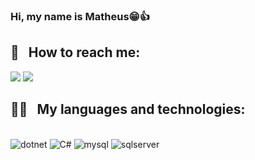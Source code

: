 ### Hi, my name is Matheus😁👍

## 📨&nbsp;&nbsp;&nbsp;How to reach me:
<div> 
  <a href = "mailto:rdesouzamatheus@gmail.com"><img src="https://img.shields.io/badge/-Gmail-%23333?style=for-the-badge&logo=gmail&logoColor=white" target="_blank"></a>
  <a href="https://www.linkedin.com/in/matheus-rocha-de-souza/" target="_blank"><img src="https://img.shields.io/badge/-LinkedIn-%230077B5?style=for-the-badge&logo=linkedin&logoColor=white" target="_blank"></a> 
  
</div>


## 👩‍💻&nbsp;&nbsp;&nbsp;My languages and technologies:
<div style="display: inline_block"><br/>  
    <img aling="center" alt="dotnet" src="https://img.shields.io/badge/.NET-5C2D91?style=for-the-badge&logo=.net&logoColor=white" />
    <img aling="center" alt="C#" src="https://img.shields.io/badge/C%23-239120?style=for-the-badge&logo=c-sharp&logoColor=white" />
    <img aling="center" alt="mysql" src="https://img.shields.io/badge/MySQL-00000F?style=for-the-badge&logo=mysql&logoColor=white"/>    
    <img aling="center" alt="sqlserver" src="https://img.shields.io/badge/Microsoft_SQL_Server-CC2927?style=for-the-badge&logo=microsoft-sql-server&logoColor=white"/>                  
</div>
<br/>

